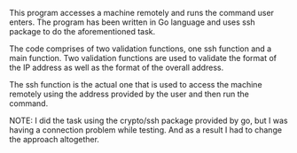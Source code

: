 This program accesses a machine remotely and runs the command user enters. The program has been written in Go language and uses ssh package to do the aforementioned task.

The code comprises of two validation functions, one ssh function and a main function. Two validation functions are used to validate the format of the IP address as well as the format of the overall address.

The ssh function is the actual one that is used to access the machine remotely using the address provided by the user and then run the command.

NOTE: I did the task using the crypto/ssh package provided by go, but I was having a connection problem while testing. And as a result I had to change the approach altogether.
